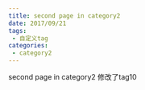 ```yaml
---
title: second page in category2
date: 2017/09/21
tags:
 - 自定义tag
categories:
 - category2
---
```


second page in category2 修改了tag10
